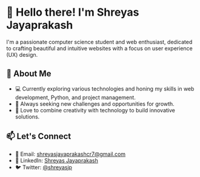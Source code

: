 # 👋 Hello there! I'm Shreyas Jayaprakash

I'm a passionate computer science student and web enthusiast, dedicated to crafting beautiful and intuitive websites with a focus on user experience (UX) design.

## 🌱 About Me

- 💻 Currently exploring various technologies and honing my skills in web development, Python, and project management.
- 🚀 Always seeking new challenges and opportunities for growth.
- 🎨 Love to combine creativity with technology to build innovative solutions.

## 📫 Let's Connect

- 📧 Email: shreyasjayaprakashcr7@gmail.com
- 💼 LinkedIn: [Shreyas Jayaprakash](https://www.linkedin.com/in/shreyas-jayaprakash-620838286/)
- 🐦 Twitter: [@shreyasjp](https://twitter.com/shreyasjp_07)
